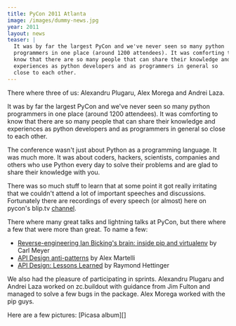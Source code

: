 ```yaml
---
title: PyCon 2011 Atlanta
image: /images/dummy-news.jpg
year: 2011
layout: news
teaser: |
  It was by far the largest PyCon and we've never seen so many python
  programmers in one place (around 1200 attendees). It was comforting to
  know that there are so many people that can share their knowledge and
  experiences as python developers and as programmers in general so
  close to each other.
---
```



There where three of us: Alexandru Plugaru, Alex Morega and Andrei Laza.

It was by far the largest PyCon and we've never seen so many python
programmers in one place (around 1200 attendees). It was comforting to
know that there are so many people that can share their knowledge and
experiences as python developers and as programmers in general so close
to each other.

The conference wasn't just about Python as a programming language. It
was much more. It was about coders, hackers, scientists, companies and
others who use Python every day to solve their problems and are glad to
share their knowledge with you.

There was so much stuff to learn that at some point it got really
irritating that we couldn't attend a lot of important speeches and
discussions. Fortunately there are recordings of every speech (or
almost) here on pycon's blip.tv [channel][].

There where many great talks and lightning talks at PyCon, but there
where a few that were more than great. To name a few:

* [Reverse-engineering Ian Bicking's brain: inside pip and
  virtualenv][pip-talk] by Carl Meyer
* [API Design anti-patterns][antipatterns-talk] by Alex Martelli
* [API Design: Lessons Learned][apilessons-talk] by Raymond Hettinger

We also had the pleasure of participating in sprints. Alexandru Plugaru
and Andrei Laza worked on zc.buildout with guidance from Jim Fulton and
managed to solve a few bugs in the package. Alex Morega worked with the
pip guys.

Here are a few pictures: [Picasa album][]

[channel]: http://pycon.blip.tv/
[pip-talk]: http://us.pycon.org/2011/schedule/presentations/198/
[antipatterns-talk]: http://us.pycon.org/2011/schedule/presentations/88/
[apilessons-talk]: http://us.pycon.org/2011/schedule/presentations/263/
[picasa_album]: https://picasaweb.google.com/105609546437379616640/PyCon2011?feat=directlink
